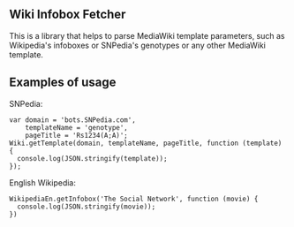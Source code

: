 ##  Wiki Infobox Fetcher

This is a library that helps to parse MediaWiki template parameters,
such as Wikipedia's infoboxes or SNPedia's genotypes or any other MediaWiki template.

## Examples of usage

SNPedia:

    var domain = 'bots.SNPedia.com',
        templateName = 'genotype',
        pageTitle = 'Rs1234(A;A)';
    Wiki.getTemplate(domain, templateName, pageTitle, function (template) {
      console.log(JSON.stringify(template));
    });

English Wikipedia:

    WikipediaEn.getInfobox('The Social Network', function (movie) {
      console.log(JSON.stringify(movie));
    })

